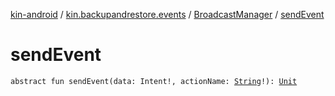 [kin-android](../../index.md) / [kin.backupandrestore.events](../index.md) / [BroadcastManager](index.md) / [sendEvent](./send-event.md)

# sendEvent

`abstract fun sendEvent(data: Intent!, actionName: `[`String`](https://kotlinlang.org/api/latest/jvm/stdlib/kotlin/-string/index.html)`!): `[`Unit`](https://kotlinlang.org/api/latest/jvm/stdlib/kotlin/-unit/index.html)